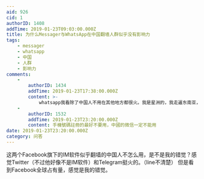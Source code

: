 ```yaml
---
aid: 926
cid: 1
authorID: 1408
addTime: 2019-01-23T09:03:00.000Z
title: 为什么Messager与WhatsApp在中国翻墙人群似乎没有影响力
tags:
    - messager
    - whatsapp
    - 中国
    - 人群
    - 影响力
comments:
    -
        authorID: 1434
        addTime: 2019-01-23T17:38:00.000Z
        content: >-
            whatsapp我看除了中国人不用在其他地方都很火。我是星洲的，我走遍东南亚，参加世界宗亲会大会，大家留了号码也都可以在whatsapp上联系，很少有号码不注册WA的，香港wa都很火。不过，翻墙你也用不了wa，貌似大陆锁住了某些东西，你收不到验证码。总之呢，wa、messenger我也是大部分看反TG消息。另外你打错了，messager是啥？messenger。
    -
        authorID: 1532
        addTime: 2019-01-23T23:20:00.000Z
        content: 手機號碼註冊的最好不要用，中國的微信一定不能用
date: 2019-01-23T23:20:00.000Z
category: 问答
---
```


这两个Facebook旗下的IM软件似乎翻墙的中国人不怎么用，是不是我的错觉？感觉Twitter（不过他好像不是IM软件）和Telegram挺火的。（line不清楚） 但是看到Facebook全球占有量，感觉是我的错觉。
